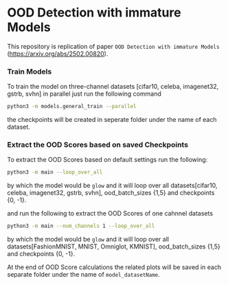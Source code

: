 # OOD Detection with immature Models

This repository is replication of paper `OOD Detection with immature Models` (https://arxiv.org/abs/2502.00820).


### Train Models

To train the model on three-channel datasets [cifar10, celeba, imagenet32, gstrb, svhn] in parallel just run the following command

```bash
python3 -m models.general_train --parallel
```

the checkpoints will be created in seperate folder under the name of each dataset.

### Extract the OOD Scores based on saved Checkpoints

To extract the OOD Scores based on default settings run the following:

```bash
python3 -m main --loop_over_all
```
by which the model would be `glow` and it will loop over all datasets[cifar10, celeba, imagenet32, gstrb, svhn], ood_batch_sizes {1,5} and checkpoints {0, -1}.

and run the following to extract the OOD Scores of one cahnnel datasets
```bash
python3 -m main --num_channels 1 --loop_over_all
```
by which the model would be `glow` and it will loop over all datasets[FashionMNIST, MNIST, Omniglot, KMNIST], ood_batch_sizes {1,5} and checkpoints {0, -1}.

At the end of OOD Score calculations the related plots will be saved in each separate folder under the name of `model_datasetName`.
